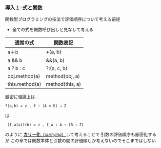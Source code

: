 ### 導入１-式と関数

関数型プログラミングの技法で評価順序について考える前提

- 全ての式を関数呼び出しと見なして考える

通常の式 | 関数表記
-------|---------
a＋b　| +(a, b) 
a && b　| &&(a, b) 
a ? b : c | ?:(a, c, b)
obj.method(a) | method(obj, a)
this.method(a) | method(this, a)

厳密に理論上は…
```
f(a,b) = z , f : (A × B) → Z
```
は
```
 (f_a(a))(b) = z , f_a : A → (B → Z)
```
 のように
[**カリー化**（*currying*）](https://ja.wikipedia.org/wiki/%E3%82%AB%E3%83%AA%E3%83%BC%E5%8C%96)して考えることで
引数の評価順序も厳密化するが
この章では関数本体と引数の間の評価順しか考えないのでそこまではしない



